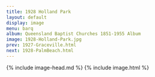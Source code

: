 ```yaml
---
title: 1928 Holland Park
layout: default
display: image
menu: barq
album: Queensland Baptist Churches 1851-1955 Album
image: 1928-Holland-Park.jpg
prev: 1927-Graceville.html
next: 1928-PalmBeach.html
---
```

{% include image-head.md %}
{% include image.html %}